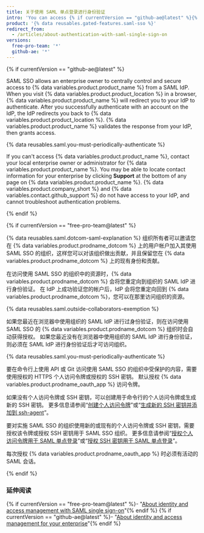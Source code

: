```yaml
---
title: 关于使用 SAML 单点登录进行身份验证
intro: 'You can access {% if currentVersion == "github-ae@latest" %}{% data variables.product.product_location %}{% elsif currentVersion == "free-pro-team@latest" %}an organization that uses SAML single sign-on (SSO){% endif %} by authenticating {% if currentVersion == "github-ae@latest" %}with SAML single sign-on (SSO) {% endif %}through an identity provider (IdP).{% if currentVersion == "free-pro-team@latest" %}To authenticate with the API or Git on the command line when an organization enforces SAML SSO, you must authorize your personal access token or SSH key.{% endif %}'
product: '{% data reusables.gated-features.saml-sso %}'
redirect_from:
  - /articles/about-authentication-with-saml-single-sign-on
versions:
  free-pro-team: '*'
  github-ae: '*'
---
```


{% if currentVersion == "github-ae@latest" %}

SAML SSO allows an enterprise owner to centrally control and secure access to {% data variables.product.product_name %} from a SAML IdP. When you visit {% data variables.product.product_location %} in a browser, {% data variables.product.product_name %} will redirect you to your IdP to authenticate. After you successfully authenticate with an account on the IdP, the IdP redirects you back to {% data variables.product.product_location %}. {% data variables.product.product_name %} validates the response from your IdP, then grants access.

{% data reusables.saml.you-must-periodically-authenticate %}

If you can't access {% data variables.product.product_name %}, contact your local enterprise owner or administrator for {% data variables.product.product_name %}. You may be able to locate contact information for your enterprise by clicking **Support** at the bottom of any page on {% data variables.product.product_name %}. {% data variables.product.company_short %} and {% data variables.contact.github_support %} do not have access to your IdP, and cannot troubleshoot authentication problems.

{% endif %}

{% if currentVersion == "free-pro-team@latest" %}

{% data reusables.saml.dotcom-saml-explanation %} 组织所有者可以邀请您在 {% data variables.product.prodname_dotcom %} 上的用户帐户加入其使用 SAML SSO 的组织，这样您可以对该组织做出贡献，并且保留您在 {% data variables.product.prodname_dotcom %} 上的现有身份和贡献。

在访问使用 SAML SSO 的组织中的资源时，{% data variables.product.prodname_dotcom %} 会将您重定向到组织的 SAML IdP 进行身份验证。 在 IdP 上成功验证您的帐户后，IdP 会将您重定向回到 {% data variables.product.prodname_dotcom %}，您可以在那里访问组织的资源。

{% data reusables.saml.outside-collaborators-exemption %}

如果您最近在浏览器中使用组织的 SAML IdP 进行过身份验证，则在访问使用 SAML SSO 的 {% data variables.product.prodname_dotcom %} 组织时会自动获得授权。 如果您最近没有在浏览器中使用组织的 SAML IdP 进行身份验证，则必须在 SAML IdP 进行身份验证后才可访问组织。

{% data reusables.saml.you-must-periodically-authenticate %}

要在命令行上使用 API 或 Git 访问使用 SAML SSO 的组织中受保护的内容，需要使用授权的 HTTPS 个人访问令牌或授权的 SSH 密钥。 默认授权 {% data variables.product.prodname_oauth_app %} 访问令牌。

如果没有个人访问令牌或 SSH 密钥，可以创建用于命令行的个人访问令牌或生成新的 SSH 密钥。 更多信息请参阅“[创建个人访问令牌](/github/authenticating-to-github/creating-a-personal-access-token)”或“[生成新的 SSH 密钥并添加到 ssh-agent](/articles/generating-a-new-ssh-key-and-adding-it-to-the-ssh-agent)”。

要对实施 SAML SSO 的组织使用新的或现有的个人访问令牌或 SSH 密钥，需要授权该令牌或授权 SSH 密钥用于 SAML SSO 组织。 更多信息请参阅“[授权个人访问令牌用于 SAML 单点登录](/articles/authorizing-a-personal-access-token-for-use-with-saml-single-sign-on)”或“[授权 SSH 密钥用于 SAML 单点登录](/articles/authorizing-an-ssh-key-for-use-with-saml-single-sign-on)”。

每次授权 {% data variables.product.prodname_oauth_app %} 时必须有活动的 SAML 会话。

{% endif %}

### 延伸阅读

{% if currentVersion == "free-pro-team@latest" %}- "[About identity and access management with SAML single sign-on](/github/setting-up-and-managing-organizations-and-teams/about-identity-and-access-management-with-saml-single-sign-on)"{% endif %}
{% if currentVersion == "github-ae@latest" %}- "[About identity and access management for your enterprise](/admin/authentication/about-identity-and-access-management-for-your-enterprise)"{% endif %}
